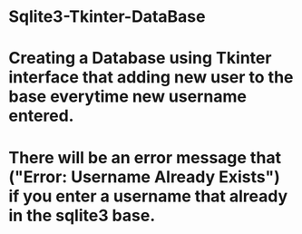 # Sqlite3-Tkinter-DataBase
# Creating a Database using Tkinter interface that adding new user to the base everytime new username entered.
# There will be an error message that ("Error: Username Already Exists") if you enter a username that already in the sqlite3 base. 
